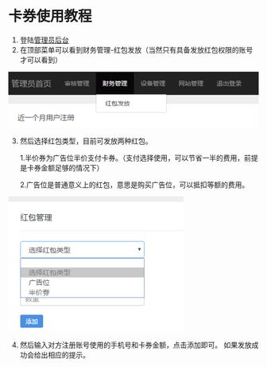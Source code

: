 # 卡券使用教程
1. 登陆[管理员后台](http://www.naertui.com/#/admin/index)
2. 在顶部菜单可以看到财务管理-红包发放（当然只有具备发放红包权限的账号才可以看到） 

 ![](/assets/QQ截图20161018140317.png)

3. 然后选择红包类型，目前可发放两种红包。
 
    1.半价券为广告位半价支付卡券。（支付选择使用，可以节省一半的费用，前提是卡券金额足够的情况下）
    
    2.广告位是普通意义上的红包，意思是购买广告位，可以抵扣等额的费用。

  ![](/assets/QQ截图20161018140507.png)

4. 然后输入对方注册账号使用的手机号和卡券金额，点击添加即可。 如果发放成功会给出相应的提示。